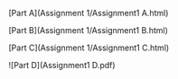 [Part A](Assignment 1/Assignment1 A.html)

[Part B](Assignment 1/Assignment1 B.html)

[Part C](Assignment 1/Assignment1 C.html)

![Part D](Assignment1 D.pdf)
